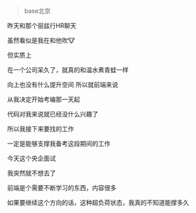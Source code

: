 > base北京

昨天和那个丽兹行HR聊天

虽然看似是我在和他吹🐮

但实质上

在一个公司呆久了，就真的和温水煮青蛙一样

向上也没有什么提升空间
所以就前端来说

从我决定开始考编那一天起

代码对我来说就已经没什么兴趣了

所以我接下来要找的工作

一定是能够支撑我备考这段期间的工作

今天这个央企面试

我突然就不想去了

前端是个需要不断学习的东西，内容很多

如果要继续这个方向的话，这种超负荷状态，我真的不知道能撑多久
